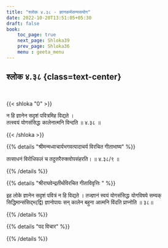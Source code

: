 ```yaml
---
title: "श्लोक ४.३८ - ज्ञानकर्मसन्यसयोग"
date: 2022-10-20T13:51:05+05:30
draft: false
book:
    toc_page: true
    next_page: Shloka39
    prev_page: Shloka36
    menu : geeta_menu
---
```




## श्लोक ४.३८ {class=text-center}

<br/>

{{< shloka  "0"  >}}

न हि ज्ञानेन सदृशं पवित्रमिह विद्यते ।  
तत्स्वयं योगसंसिद्धः कालेनात्मनि विन्दति ॥ ४.३८ ॥

{{< /shloka >}}



{{% details "श्रीमन्मध्वाचार्यभगवत्पादाचर्य विरचित  गीताभाष्य" %}}

तत्साधनं विरोधिफलं च तदुत्तरैरुक्त्वोपसंहरति। ॥ ४.३८/९ ॥

{{% /details %}}



{{% details "श्रीराघवेन्द्रतीर्थविरचित गीताविवृत्तिः " %}}

इह लोके ज्ञानेन सदृशं पवित्रं न हि विद्यते । तज्ज्ञानं स्वयं योगसंसिद्धः
योगविषये सम्यक्‌ सिद्धिमान्संसिद्भ(द्वि) ज्ञानोपायः सन्‌ कालेन बहुना आत्मनि
विंदति प्राप्नोति ॥ ३८॥

{{% /details %}}



{{% details "पद विचार" %}}


{{% /details %}}
